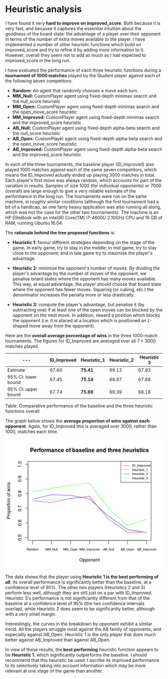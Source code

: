 # Heuristic analysis

I have found it very **hard to improve on improved_score**. Both because it is very fast, and because it captures the essential intuition about the goodness of the board state: the advantage of a player over their opponent in terms of the number of extra moves available to the player. I have implemented a number of other heuristic functions which build on improved_score and try to refine it by adding more information to it. However, overall they seem not to add as much as I had expected to improved_score in the long run.

I have evaluated the performance of each three heuristic functions during a **tournament of 1000 matches** played by the Student player against each of the following seven competitors:

+ **Random:** An agent that randomly chooses a move each turn.
+ **MM_Null:** CustomPlayer agent using fixed-depth minimax search and the null_score heuristic
+ **MM_Open:** CustomPlayer agent using fixed-depth minimax search and the open_move_score heuristic
+ **MM_Improved:** CustomPlayer agent using fixed-depth minimax search and the improved_score heuristic
+ **AB_Null:** CustomPlayer agent using fixed-depth alpha-beta search and the null_score heuristic
+ **AB_Open:** CustomPlayer agent using fixed-depth alpha-beta search and the open_move_score heuristic
+ **AB_Improved:** CustomPlayer agent using fixed-depth alpha-beta search and the improved_score heuristic

In each of the three tournaments, the baseline player (ID_Improved) also played 1000 matches against each of the same seven competitors, which means the ID_Improved actually ended up playing 3000 matches in total. Each player's first move was always random, which accounts for part of the variation in results. Samples of size 1000 (for individual opponents) or 7000 (overall) are large enough to give a very reliable estimate of the performance in the long run. The tournaments were run on the same machine, in roughly similar conditions (although the first tournament had a bit of a handicap, as one fairly heavy application was also running all along, which was not the case for the other two tournaments). The machine is an HP EliteBook with an Intel(R) Core(TM) i7-4600U 2.10GHz CPU and 16 GB of RAM, running Ubuntu 16.04.

The **rationale behind the tree proposed functions** is: 

+ **Heuristic 1:** favour different strategies depending on the stage of the game. In early game, try to stay in the middle; in mid game, try to stay close to the opponent; and in late game try to maximise the player's advantage.

+ **Heuristic 2:** minimise the opponent's number of moves. By dividing the player's advantage by the number of moves of the opponent, we penalise board states where the opponent has many moves available. This way, at equal advantage, the player should choose that board state where the opponent has fewer moves. Squaring (or cubing, etc.) the denominator increases the penalty more or less drastically. 

+ **Heuristic 3:** compute the player's advantage, but penalise it (by subtracting one) if at least one of the open moves can be blocked by the opponent on the next move. In addition, reward a position which blocks the opponent (i.e. it is placed at a location which is positioned an L-shaped move away from the opponent).

Here are the **overall average percentage of wins** in the three 1000-match tournaments. The figures for ID_Improved are averaged over all 7 * 3000 matches played.

| --- | ID_Improved | Heuristic_1 | Heuristic_2 | Heuristic 3 |
| ------------ | ------------ | ------------- | ------------ | ------------ |
| Estimate | 67.60 | **75.41** | 69.13 | 67.93 |
| 95% CI: lower bound | 67.45 | **75.14** | 68.87 | 67.68 |
| 95% CI: upper bound | 67.74 | **75.69** | 69.39 | 68.18 ||

Table: Comparative performance of the baseline and the three heuristic functions overall

The graph below shows the **average proportion of wins against each opponent**. Again, for ID_Improved this is averaged over 3000, rather than 1000, matches each time. 

![Comparative performance of the baseline and the three heuristic functions against each opponent](heuristic_analysis.png)

The data shows that the player using **Heuristic 1 is the best performing of all**. Its overall performance is significantly better than the baseline, at a confidence level of 95%. The other two players (Heuristics 2 and 3) perform less well, although they are still just on a par with ID_Improved. Heuristic 3's performance is not significantly different from that of the baseline at a confidence level of 95% (the two confidence intervals overlap), while Heuristic 2 does seem to be significantly better, although with a very small margin.

Interestingly, the curves in the breakdown by opponent exhibit a similar trend. All the players struggle most against the AB family of opponents, and especially against AB_Open. Heuristic 1 is the only player that does much better against AB_Improved than against AB_Open.

In view of these results, the **best performing** heuristic function appears to be **Heuristic 1**, which significantly outperforms the baseline. I should recommend that this heuristic be used. I ascribe its improved performance to its selectively taking into account information which may be more relevant at one stage of the game than another.
